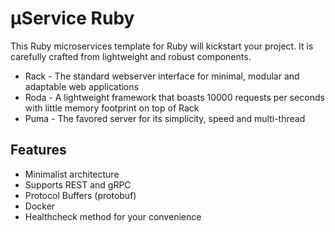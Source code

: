 # μService Ruby

This Ruby microservices template for Ruby will kickstart your project.
It is carefully crafted from lightweight and robust components.

* Rack - The standard webserver interface for minimal, modular and adaptable web applications
* Roda - A lightweight framework that boasts 10000 requests per seconds with little memory footprint on top of Rack
* Puma - The favored server for its simplicity, speed and multi-thread

## Features

* Minimalist architecture
* Supports REST and gRPC
* Protocol Buffers (protobuf)
* Docker
* Healthcheck method for your convenience

